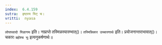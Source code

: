 ```yaml
---
index:  6.4.159
sutra:  इष्ठस्य यिट् च।
vritti:  nyasa
---
```


`लोपापवादो यिङागमः` इति। नाप्राप्ते तस्मिन्नस्यारम्भात्()। `तस्मिन्निकार उच्चारणार्थः` इति। प्रयोजनान्तराभावात्()। चकारः `बहोश्च भूः` इत्यनुकर्षणार्थः॥
